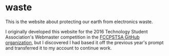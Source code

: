 # waste
This is the website about protecting our earth from electronics waste.

I originally developed this website for the 2016 Technology Student Association's Webmaster competition in the [FCCPSTSA GitHub organization](https://github.com/FCCPSTSA), but I discovered I had based it off the previous year's prompt and transferred it to my account to continue work.